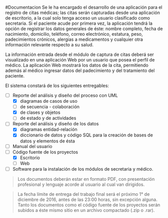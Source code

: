 #Documentacion
Se le ha encargado el desarrollo de una aplicación para el registro de citas médicas; las citas serán capturadas desde una aplicación de escritorio, a la cual solo tenga acceso un usuario clasificado como secretaria. Si el paciente acude por primera vez, la aplicación tendrá la opción de registrar los datos generales de éste: nombre completo, fecha de nacimiento, domicilio, teléfono, correo electrónico, estatura, peso, padecimientos crónicos, alergias a medicamentos y cualquier otra información relevante respecto a su salud.

La información entrada desde el módulo de captura de citas deberá ser visualizado en una aplicación Web por un usuario que posea el perfil de médico. La aplicación Web mostrará los datos de la cita, permitiendo además al médico ingresar datos del padecimiento y del tratamiento del paciente.

El sistema constará de los siguientes entregables:
  - [ ] Reporte del análisis y diseño del proceso con UML 
    - [X] diagramas de casos de uso
    - [ ] de secuencia - colaboración
    - [X] de clases y objetos
    - [ ] de estado y de actividades
  - [ ] Reporte del análisis y diseño de los datos 
    - [X] diagramas entidad-relación
    - [X] diccionario de datos y código SQL para la creación de bases de datos y elementos de ésta
  - [ ] Manual del usuario
  - [ ] Código fuente de los proyectos
    - [X] Escritorio
    - [ ] Web
  - [ ] Software para la instalación de los módulos de secretaria y médico.

> Los documentos deberán estar en formato PDF, con presentación profesional y lenguaje acorde al usuario al cual van dirigidos.

> La fecha límite de entrega del trabajo final será el próximo 1° de diciembre de 2016, antes de las 23:00 horas, sin excepción alguna. Tanto los documentos como el código fuente de los proyectos serán subidos a éste mismo sitio en un archivo compactado (.zip o .rar).
